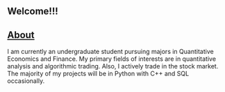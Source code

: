 ## Welcome!!!

## <ins> About </ins>
I am currently an undergraduate student pursuing majors in Quantitative Economics and Finance. My primary fields of interests are in quantitative analysis and algorithmic trading. Also, I actively trade in the stock market. The majority of my projects will be in Python with C++ and SQL occasionally. 

